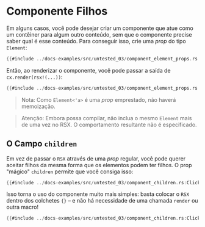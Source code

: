 # Componente Filhos

Em alguns casos, você pode desejar criar um componente que atue como um contêiner para algum outro conteúdo, sem que o componente precise saber qual é esse conteúdo. Para conseguir isso, crie uma _prop_ do tipo `Element`:

```rust
{{#include ../docs-examples/src/untested_03/component_element_props.rs:Clickable}}
```

Então, ao renderizar o componente, você pode passar a saída de `cx.render(rsx!(...))`:

```rust
{{#include ../docs-examples/src/untested_03/component_element_props.rs:Clickable_usage}}
```

> Nota: Como `Element<'a>` é uma _prop_ emprestado, não haverá memoização.

> Atenção: Embora possa compilar, não inclua o mesmo `Element` mais de uma vez no RSX. O comportamento resultante não é especificado.

## O Campo `children`

Em vez de passar o `RSX` através de uma _prop_ regular, você pode querer aceitar filhos da mesma forma que os elementos podem ter filhos. O prop "mágico" `children` permite que você consiga isso:

```rust
{{#include ../docs-examples/src/untested_03/component_children.rs:Clickable}}
```

Isso torna o uso do componente muito mais simples: basta colocar o `RSX` dentro dos colchetes `{}` – e não há necessidade de uma chamada `render` ou outra macro!

```rust
{{#include ../docs-examples/src/untested_03/component_children.rs:Clickable_usage}}
```
